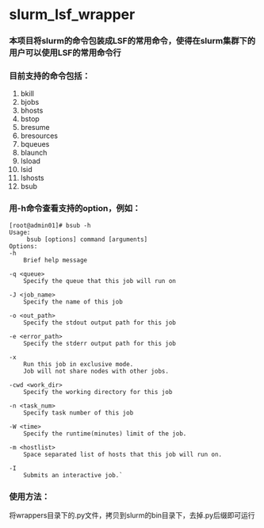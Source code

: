 # slurm_lsf_wrapper
### 本项目将slurm的命令包装成LSF的常用命令，使得在slurm集群下的用户可以使用LSF的常用命令行
### 目前支持的命令包括：
1. bkill
2. bjobs
3. bhosts
4. bstop
5. bresume
6. bresources
7. bqueues
8. blaunch
9. lsload
10. lsid
11. lshosts
12. bsub

### 用-h命令查看支持的option，例如：
    [root@admin01]# bsub -h
    Usage:
         bsub [options] command [arguments]
    Options:
    -h
        Brief help message

    -q <queue>
        Specify the queue that this job will run on

    -J <job_name>
        Specify the name of this job

    -o <out_path>
        Specify the stdout output path for this job

    -e <error_path>
        Specify the stderr output path for this job

    -x
        Run this job in exclusive mode.
        Job will not share nodes with other jobs.

    -cwd <work_dir>
        Specify the working directory for this job

    -n <task_num>
        Specify task number of this job

    -W <time>
        Specify the runtime(minutes) limit of the job.

    -m <hostlist>
        Space separated list of hosts that this job will run on.

    -I
        Submits an interactive job.`

### 使用方法：
将wrappers目录下的.py文件，拷贝到slurm的bin目录下，去掉.py后缀即可运行
